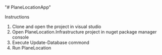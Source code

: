 "# PlaneLocationApp" 


Instructions

1) Clone and open the project in visual studio
2) Open PlaneLocation.Infrastructure project in nuget package manager console
3) Execute  Update-Database commond
4) Run PlaneLocation
